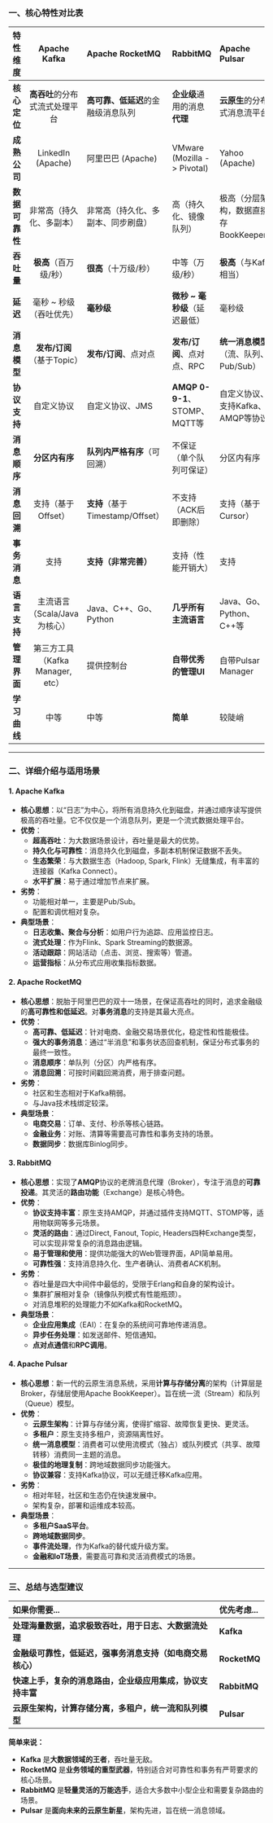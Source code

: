 ### 一、核心特性对比表

| 特性维度        | Apache Kafka                     | Apache RocketMQ                    | RabbitMQ                      | Apache Pulsar                          |
| :----------------------------- | :------------------------------: | :--------------------------------- | :---------------------------- | :------------------------------------- |
| **核心定位**   | **高吞吐**的分布式流式处理平台   | **高可靠、低延迟**的金融级消息队列 | **企业级**通用的消息**代理**  | **云原生**的分布式消息流平台           |
| **成熟公司**   | LinkedIn (Apache)                | 阿里巴巴 (Apache)                  | VMware (Mozilla -> Pivotal)   | Yahoo (Apache)                         |
| **数据可靠性** | 非常高（持久化、多副本）         | 非常高（持久化、多副本、同步刷盘） | 高（持久化、镜像队列）        | 极高（分层架构，数据直接存BookKeeper） |
| **吞吐量**     | **极高**（百万级/秒）            | **很高**（十万级/秒）              | 中等（万级/秒）               | **极高**（与Kafka相当）                |
| **延迟**       | 毫秒 ~ 秒级（吞吐优先）          | **毫秒级**                         | **微秒 ~ 毫秒级**（延迟最低） | 毫秒级                                 |
| **消息模型**   | **发布/订阅**（基于Topic）       | **发布/订阅**、点对点              | **发布/订阅**、点对点、RPC    | **统一消息模型**（流、队列、Pub/Sub）  |
| **协议支持**   | 自定义协议                       | 自定义协议、JMS                    | **AMQP 0-9-1**、STOMP、MQTT等 | 自定义协议、支持Kafka、AMQP等协议      |
| **消息顺序**   | **分区内有序**                   | **队列内严格有序**（可回溯）       | 不保证（单个队列可保证）      | 分区内有序                             |
| **消息回溯**   | 支持（基于Offset）               | **支持**（基于Timestamp/Offset）   | 不支持（ACK后即删除）         | 支持（基于Cursor）                     |
| **事务消息**   | 支持                             | **支持（非常完善）**               | 支持（性能开销大）            | 支持                                   |
| **语言支持**   | 主流语言（Scala/Java为核心）     | Java、C++、Go、Python              | **几乎所有主流语言**          | Java、Go、Python、C++等                |
| **管理界面**   | 第三方工具（Kafka Manager, etc） | 提供控制台                         | **自带优秀的管理UI**          | 自带Pulsar Manager                     |
| **学习曲线**   | 中等                             | 中等                               | **简单**                      | 较陡峭                                 |

------

### 二、详细介绍与适用场景

#### 1. Apache Kafka

- **核心思想**：以“日志”为中心，将所有消息持久化到磁盘，并通过顺序读写提供极高的吞吐量。它不仅仅是一个消息队列，更是一个流式数据处理平台。
- **优势**：
  - **超高吞吐**：为大数据场景设计，吞吐量是最大的优势。
  - **持久化与可靠性**：消息持久化到磁盘，多副本机制保证数据不丢失。
  - **生态繁荣**：与大数据生态（Hadoop, Spark, Flink）无缝集成，有丰富的连接器（Kafka Connect）。
  - **水平扩展**：易于通过增加节点来扩展。
- **劣势**：
  - 功能相对单一，主要是Pub/Sub。
  - 配置和调优相对复杂。
- **典型场景**：
  - **日志收集、聚合与分析**：如用户行为追踪、应用监控日志。
  - **流式处理**：作为Flink、Spark Streaming的数据源。
  - **活动跟踪**：网站活动（点击、浏览、搜索等）管道。
  - **运营指标**：从分布式应用收集指标数据。

#### 2. Apache RocketMQ

- **核心思想**：脱胎于阿里巴巴的双十一场景，在保证高吞吐的同时，追求金融级的**高可靠性和低延迟**。对**事务消息**的支持是其最大亮点。
- **优势**：
  - **高可靠、低延迟**：针对电商、金融交易场景优化，稳定性和性能极佳。
  - **强大的事务消息**：通过“半消息”和事务状态回查机制，保证分布式事务的最终一致性。
  - **消息顺序**：单队列（分区）内严格有序。
  - **消息回溯**：可按时间戳回溯消费，用于排查问题。
- **劣势**：
  - 社区和生态相对于Kafka稍弱。
  - 与Java技术栈绑定较深。
- **典型场景**：
  - **电商交易**：订单、支付、秒杀等核心链路。
  - **金融业务**：对账、清算等需要高可靠性和事务支持的场景。
  - **数据同步**：数据库Binlog同步。

#### 3. RabbitMQ

- **核心思想**：实现了**AMQP**协议的老牌消息代理（Broker），专注于消息的**可靠投递**。其灵活的**路由功能**（Exchange）是核心特色。
- **优势**：
  - **协议支持丰富**：原生支持AMQP，并通过插件支持MQTT、STOMP等，适用物联网等多元场景。
  - **灵活的路由**：通过Direct, Fanout, Topic, Headers四种Exchange类型，可以实现非常复杂的消息路由逻辑。
  - **易于管理和使用**：提供功能强大的Web管理界面，API简单易用。
  - **可靠性强**：支持消息持久化、生产者确认、消费者ACK机制。
- **劣势**：
  - 吞吐量是四大中间件中最低的，受限于Erlang和自身的架构设计。
  - 集群扩展相对复杂（镜像队列模式有性能瓶颈）。
  - 对消息堆积的处理能力不如Kafka和RocketMQ。
- **典型场景**：
  - **企业应用集成**（EAI）：在复杂的系统间可靠地传递消息。
  - **异步任务处理**：如发送邮件、短信通知。
  - **点对点通信**和**RPC调用**。

#### 4. Apache Pulsar

- **核心思想**：新一代的云原生消息系统，采用**计算与存储分离**的架构（计算层是Broker，存储层使用Apache BookKeeper）。旨在统一流（Stream）和队列（Queue）模型。
- **优势**：
  - **云原生架构**：计算与存储分离，使得扩缩容、故障恢复更快、更灵活。
  - **多租户**：原生支持多租户，资源隔离性好。
  - **统一消息模型**：消费者可以使用流模式（独占）或队列模式（共享、故障转移）消费同一主题的消息。
  - **极佳的地理复制**：跨地域数据同步功能强大。
  - **协议兼容**：支持Kafka协议，可以无缝迁移Kafka应用。
- **劣势**：
  - 相对年轻，社区和生态仍在快速发展中。
  - 架构复杂，部署和运维成本较高。
- **典型场景**：
  - **多租户SaaS平台**。
  - **跨地域数据同步**。
  - **事件流处理**，作为Kafka的替代或升级方案。
  - **金融和IoT场景**，需要高可靠和灵活消费模式的场景。

------

### 三、总结与选型建议

| 如果你需要...                                              | 优先考虑...  |
| :--------------------------------------------------------- | :----------- |
| **处理海量数据，追求极致吞吐，用于日志、大数据流处理**     | **Kafka**    |
| **金融级可靠性，低延迟，强事务消息支持（如电商交易核心）** | **RocketMQ** |
| **快速上手，复杂的消息路由，企业级应用集成，协议支持丰富** | **RabbitMQ** |
| **云原生架构，计算存储分离，多租户，统一流和队列模型**     | **Pulsar**   |

**简单来说：**

- **Kafka** 是**大数据领域的王者**，吞吐量无敌。
- **RocketMQ** 是**业务领域的重型武器**，特别适合对可靠性和事务有严苛要求的核心场景。
- **RabbitMQ** 是**轻量灵活的万能选手**，适合大多数中小型企业和需要复杂路由的场景。
- **Pulsar** 是**面向未来的云原生新星**，架构先进，旨在统一消息领域。